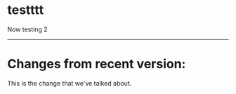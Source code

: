 # testttt

Now testing 2

---

# Changes from recent version: 

This is the change that we've talked about. 